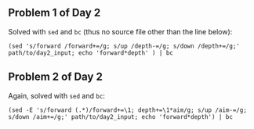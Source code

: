 ## Problem 1 of Day 2

Solved with `sed` and `bc` (thus no source file other than the line below):

`(sed 's/forward /forward+=/g; s/up /depth-=/g; s/down /depth+=/g;' path/to/day2_input; echo 'forward*depth' ) | bc`


## Problem 2 of Day 2

Again, solved with `sed` and `bc`:

`(sed -E 's/forward (.*)/forward+=\1; depth+=\1*aim/g; s/up /aim-=/g; s/down /aim+=/g;' path/to/day2_input; echo 'forward*depth') | bc`

